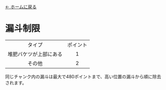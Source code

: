 [← ホームに戻る](../)
# 漏斗制限

<table>
    <tr><td align="center">タイプ</td><td align="center">ポイント</td></tr>
    <tr><td align="center">堆肥バケツが上部にある</td><td align="center">1</td></tr>
    <tr><td align="center">その他</td><td align="center">2</td></tr>
</table>

同じチャンク内の漏斗は最大で480ポイントまで、高い位置の漏斗から順に除去されます。
